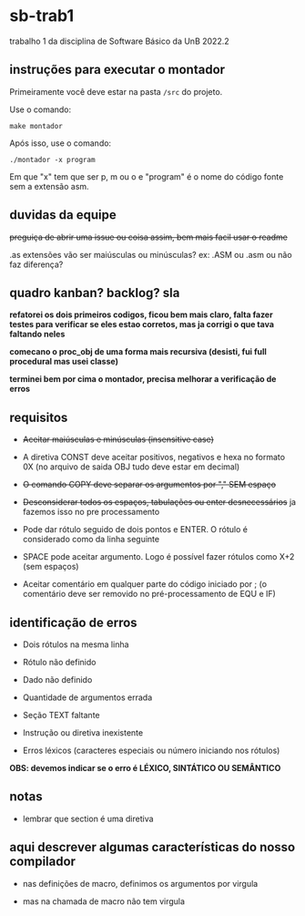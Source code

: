 # sb-trab1
trabalho 1 da disciplina de Software Básico da UnB 2022.2

## instruções para executar o montador

Primeiramente você deve estar na pasta ```/src``` do projeto.

Use o comando:

``` make montador ```

Após isso, use o comando:

``` ./montador -x program ```

Em que "x" tem que ser p, m ou o e "program" é o nome do código fonte sem a extensão asm.

## duvidas da equipe
~~preguiça de abrir uma issue ou coisa assim, bem mais facil usar o readme~~

.as extensões vão ser maiúsculas ou minúsculas? ex: .ASM ou .asm ou não faz diferença?

## quadro kanban? backlog? sla

**refatorei os dois primeiros codigos, ficou bem mais claro, falta fazer testes para verificar se eles estao corretos, mas ja corrigi o que tava faltando neles**

**comecano o proc_obj de uma forma mais recursiva (desisti, fui full procedural mas usei classe)**

**terminei bem por cima o montador, precisa melhorar a verificação de erros**

## requisitos

- ~~Aceitar maiúsculas e minúsculas (insensitive case)~~

- A diretiva CONST deve aceitar positivos, negativos e hexa no formato 0X (no arquivo de saida OBJ tudo deve estar em 
decimal) 

- ~~O comando COPY deve separar os argumentos por "," SEM espaço~~

- ~~Desconsiderar todos os espaços, tabulações ou enter desnecessários~~ ja fazemos isso no pre processamento

- Pode dar rótulo seguido de dois pontos e ENTER. O rótulo é considerado como da linha seguinte

- SPACE pode aceitar argumento. Logo é possível fazer rótulos como X+2 (sem espaços)

- Aceitar comentário em qualquer parte do código iniciado por ; (o comentário deve ser removido no pré-processamento de EQU e IF)

## identificação de erros

- Dois rótulos na mesma linha

- Rótulo não definido

- Dado não definido

- Quantidade de argumentos errada

- Seção TEXT faltante

- Instrução ou diretiva inexistente

- Erros léxicos (caracteres especiais ou número iniciando nos rótulos)

**OBS: devemos indicar se o erro é LÉXICO, SINTÁTICO OU SEMÂNTICO**

## notas

- lembrar que section é uma diretiva

## aqui descrever algumas características do nosso compilador

- nas definições de macro, definimos os argumentos por virgula

- mas na chamada de macro não tem virgula